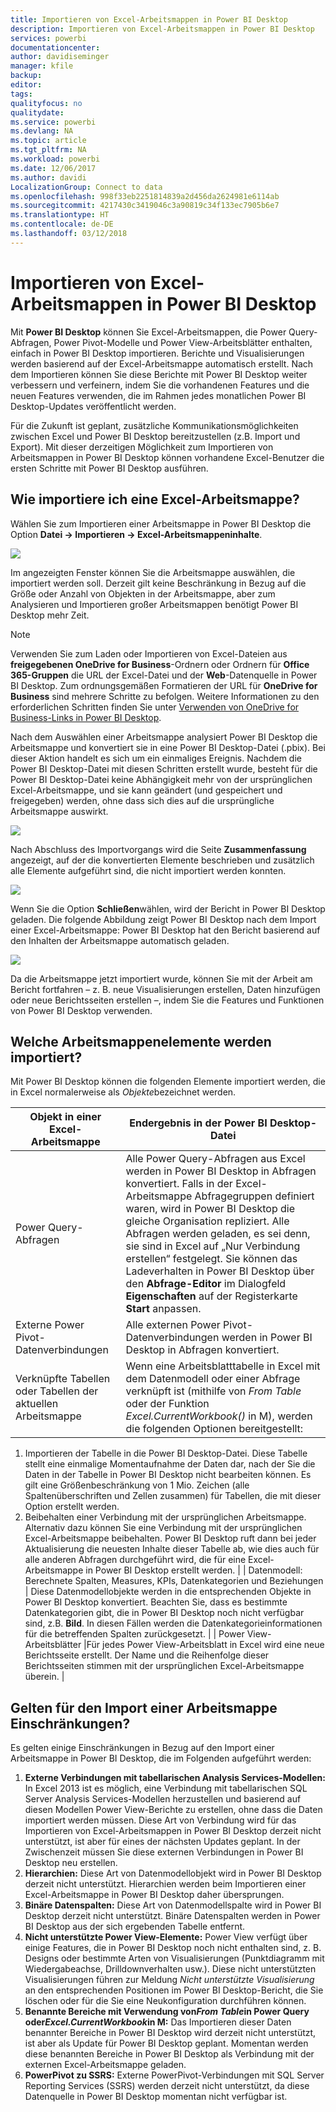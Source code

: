 ```yaml
---
title: Importieren von Excel-Arbeitsmappen in Power BI Desktop
description: Importieren von Excel-Arbeitsmappen in Power BI Desktop
services: powerbi
documentationcenter: 
author: davidiseminger
manager: kfile
backup: 
editor: 
tags: 
qualityfocus: no
qualitydate: 
ms.service: powerbi
ms.devlang: NA
ms.topic: article
ms.tgt_pltfrm: NA
ms.workload: powerbi
ms.date: 12/06/2017
ms.author: davidi
LocalizationGroup: Connect to data
ms.openlocfilehash: 998f33eb2251814839a2d456da2624981e6114ab
ms.sourcegitcommit: 4217430c3419046c3a90819c34f133ec7905b6e7
ms.translationtype: HT
ms.contentlocale: de-DE
ms.lasthandoff: 03/12/2018
---
```

# <a name="import-excel-workbooks-into-power-bi-desktop"></a>Importieren von Excel-Arbeitsmappen in Power BI Desktop
Mit **Power BI Desktop** können Sie Excel-Arbeitsmappen, die Power Query-Abfragen, Power Pivot-Modelle und Power View-Arbeitsblätter enthalten, einfach in Power BI Desktop importieren. Berichte und Visualisierungen werden basierend auf der Excel-Arbeitsmappe automatisch erstellt. Nach dem Importieren können Sie diese Berichte mit Power BI Desktop weiter verbessern und verfeinern, indem Sie die vorhandenen Features und die neuen Features verwenden, die im Rahmen jedes monatlichen Power BI Desktop-Updates veröffentlicht werden.

Für die Zukunft ist geplant, zusätzliche Kommunikationsmöglichkeiten zwischen Excel und Power BI Desktop bereitzustellen (z.B. Import und Export). Mit dieser derzeitigen Möglichkeit zum Importieren von Arbeitsmappen in Power BI Desktop können vorhandene Excel-Benutzer die ersten Schritte mit Power BI Desktop ausführen.

## <a name="how-do-i-import-an-excel-workbook"></a>Wie importiere ich eine Excel-Arbeitsmappe?
Wählen Sie zum Importieren einer Arbeitsmappe in Power BI Desktop die Option **Datei -\> Importieren -\> Excel-Arbeitsmappeninhalte**.

![](media/desktop-import-excel-workbooks/importexceltopbi_1.png)

Im angezeigten Fenster können Sie die Arbeitsmappe auswählen, die importiert werden soll. Derzeit gilt keine Beschränkung in Bezug auf die Größe oder Anzahl von Objekten in der Arbeitsmappe, aber zum Analysieren und Importieren großer Arbeitsmappen benötigt Power BI Desktop mehr Zeit.

> [!NOTE]
> Verwenden Sie zum Laden oder Importieren von Excel-Dateien aus **freigegebenen OneDrive for Business**-Ordnern oder Ordnern für **Office 365-Gruppen** die URL der Excel-Datei und der **Web**-Datenquelle in Power BI Desktop. Zum ordnungsgemäßen Formatieren der URL für **OneDrive for Business** sind mehrere Schritte zu befolgen. Weitere Informationen zu den erforderlichen Schritten finden Sie unter [Verwenden von OneDrive for Business-Links in Power BI Desktop](desktop-use-onedrive-business-links.md).
> 
> 

Nach dem Auswählen einer Arbeitsmappe analysiert Power BI Desktop die Arbeitsmappe und konvertiert sie in eine Power BI Desktop-Datei (.pbix). Bei dieser Aktion handelt es sich um ein einmaliges Ereignis. Nachdem die Power BI Desktop-Datei mit diesen Schritten erstellt wurde, besteht für die Power BI Desktop-Datei keine Abhängigkeit mehr von der ursprünglichen Excel-Arbeitsmappe, und sie kann geändert (und gespeichert und freigegeben) werden, ohne dass sich dies auf die ursprüngliche Arbeitsmappe auswirkt.

![](media/desktop-import-excel-workbooks/importexceltopbi_2.png)

Nach Abschluss des Importvorgangs wird die Seite **Zusammenfassung** angezeigt, auf der die konvertierten Elemente beschrieben und zusätzlich alle Elemente aufgeführt sind, die nicht importiert werden konnten.

![](media/desktop-import-excel-workbooks/importexceltopbi_3.png)

Wenn Sie die Option **Schließen**wählen, wird der Bericht in Power BI Desktop geladen. Die folgende Abbildung zeigt Power BI Desktop nach dem Import einer Excel-Arbeitsmappe: Power BI Desktop hat den Bericht basierend auf den Inhalten der Arbeitsmappe automatisch geladen.

![](media/desktop-import-excel-workbooks/importexceltopbi_4.png)

Da die Arbeitsmappe jetzt importiert wurde, können Sie mit der Arbeit am Bericht fortfahren – z. B. neue Visualisierungen erstellen, Daten hinzufügen oder neue Berichtsseiten erstellen –, indem Sie die Features und Funktionen von Power BI Desktop verwenden.

## <a name="which-workbook-elements-are-imported"></a>Welche Arbeitsmappenelemente werden importiert?
Mit Power BI Desktop können die folgenden Elemente importiert werden, die in Excel normalerweise als *Objekte*bezeichnet werden.

| Objekt in einer Excel-Arbeitsmappe | Endergebnis in der Power BI Desktop-Datei |
| --- | --- |
| Power Query-Abfragen |Alle Power Query-Abfragen aus Excel werden in Power BI Desktop in Abfragen konvertiert. Falls in der Excel-Arbeitsmappe Abfragegruppen definiert waren, wird in Power BI Desktop die gleiche Organisation repliziert. Alle Abfragen werden geladen, es sei denn, sie sind in Excel auf „Nur Verbindung erstellen“ festgelegt. Sie können das Ladeverhalten in Power BI Desktop über den **Abfrage-Editor** im Dialogfeld **Eigenschaften** auf der Registerkarte **Start** anpassen. |
| Externe Power Pivot-Datenverbindungen |Alle externen Power Pivot-Datenverbindungen werden in Power BI Desktop in Abfragen konvertiert. |
| Verknüpfte Tabellen oder Tabellen der aktuellen Arbeitsmappe |Wenn eine Arbeitsblatttabelle in Excel mit dem Datenmodell oder einer Abfrage verknüpft ist (mithilfe von *From Table* oder der Funktion *Excel.CurrentWorkbook()* in M), werden die folgenden Optionen bereitgestellt:
  1. Importieren der Tabelle in die Power BI Desktop-Datei. Diese Tabelle stellt eine einmalige Momentaufnahme der Daten dar, nach der Sie die Daten in der Tabelle in Power BI Desktop nicht bearbeiten können. Es gilt eine Größenbeschränkung von 1 Mio. Zeichen (alle Spaltenüberschriften und Zellen zusammen) für Tabellen, die mit dieser Option erstellt werden.    
  2. Beibehalten einer Verbindung mit der ursprünglichen Arbeitsmappe. Alternativ dazu können Sie eine Verbindung mit der ursprünglichen Excel-Arbeitsmappe beibehalten. Power BI Desktop ruft dann bei jeder Aktualisierung die neuesten Inhalte dieser Tabelle ab, wie dies auch für alle anderen Abfragen durchgeführt wird, die für eine Excel-Arbeitsmappe in Power BI Desktop erstellt werden. | | Datenmodell: Berechnete Spalten, Measures, KPIs, Datenkategorien und Beziehungen | Diese Datenmodellobjekte werden in die entsprechenden Objekte in Power BI Desktop konvertiert. Beachten Sie, dass es bestimmte Datenkategorien gibt, die in Power BI Desktop noch nicht verfügbar sind, z.B. **Bild**. In diesen Fällen werden die Datenkategorieinformationen für die betreffenden Spalten zurückgesetzt. | | Power View-Arbeitsblätter |Für jedes Power View-Arbeitsblatt in Excel wird eine neue Berichtsseite erstellt. Der Name und die Reihenfolge dieser Berichtsseiten stimmen mit der ursprünglichen Excel-Arbeitsmappe überein. |

## <a name="are-there-any-limitations-to-importing-a-workbook"></a>Gelten für den Import einer Arbeitsmappe Einschränkungen?
Es gelten einige Einschränkungen in Bezug auf den Import einer Arbeitsmappe in Power BI Desktop, die im Folgenden aufgeführt werden:

1. **Externe Verbindungen mit tabellarischen Analysis Services-Modellen:** In Excel 2013 ist es möglich, eine Verbindung mit tabellarischen SQL Server Analysis Services-Modellen herzustellen und basierend auf diesen Modellen Power View-Berichte zu erstellen, ohne dass die Daten importiert werden müssen. Diese Art von Verbindung wird für das Importieren von Excel-Arbeitsmappen in Power BI Desktop derzeit nicht unterstützt, ist aber für eines der nächsten Updates geplant. In der Zwischenzeit müssen Sie diese externen Verbindungen in Power BI Desktop neu erstellen.
2. **Hierarchien:** Diese Art von Datenmodellobjekt wird in Power BI Desktop derzeit nicht unterstützt. Hierarchien werden beim Importieren einer Excel-Arbeitsmappe in Power BI Desktop daher übersprungen.
3. **Binäre Datenspalten:** Diese Art von Datenmodellspalte wird in Power BI Desktop derzeit nicht unterstützt. Binäre Datenspalten werden in Power BI Desktop aus der sich ergebenden Tabelle entfernt.
4. **Nicht unterstützte Power View-Elemente:** Power View verfügt über einige Features, die in Power BI Desktop noch nicht enthalten sind, z. B. Designs oder bestimmte Arten von Visualisierungen (Punktdiagramm mit Wiedergabeachse, Drilldownverhalten usw.). Diese nicht unterstützten Visualisierungen führen zur Meldung *Nicht unterstützte Visualisierung* an den entsprechenden Positionen im Power BI Desktop-Bericht, die Sie löschen oder für die Sie eine Neukonfiguration durchführen können.
5. **Benannte Bereiche mit Verwendung von*****From Table*****in Power Query oder*****Excel.CurrentWorkbook*****in M:** Das Importieren dieser Daten benannter Bereiche in Power BI Desktop wird derzeit nicht unterstützt, ist aber als Update für Power BI Desktop geplant. Momentan werden diese benannten Bereiche in Power BI Desktop als Verbindung mit der externen Excel-Arbeitsmappe geladen.
6. **PowerPivot zu SSRS:** Externe PowerPivot-Verbindungen mit SQL Server Reporting Services (SSRS) werden derzeit nicht unterstützt, da diese Datenquelle in Power BI Desktop momentan nicht verfügbar ist.

